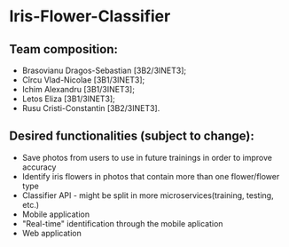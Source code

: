 # Iris-Flower-Classifier

## Team composition:
- Brasovianu Dragos-Sebastian [3B2/3INET3];  
- Cîrcu Vlad-Nicolae [3B1/3INET3];  
- Ichim Alexandru [3B1/3INET3];  
- Letos Eliza [3B1/3INET3];  
- Rusu Cristi-Constantin [3B2/3INET3].

## Desired functionalities (subject to change):
* Save photos from users to use in future trainings in order to improve accuracy
* Identify iris flowers in photos that contain more than one flower/flower type
* Classifier API - might be split in more microservices(training, testing, etc.)
* Mobile application
* "Real-time" identification through the mobile aplication
* Web application
